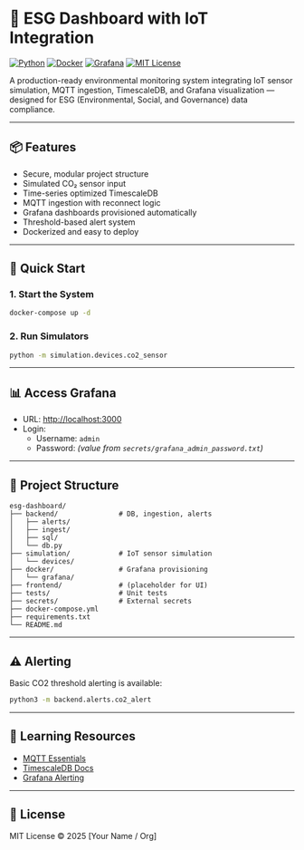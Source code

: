 # 🌿 ESG Dashboard with IoT Integration

[![Python](https://img.shields.io/badge/python-3.10+-blue.svg)](https://www.python.org/)
[![Docker](https://img.shields.io/badge/docker-ready-blue.svg)](https://www.docker.com/)
[![Grafana](https://img.shields.io/badge/grafana-visualization-orange.svg)](https://grafana.com/)
[![MIT License](https://img.shields.io/badge/license-MIT-green.svg)](LICENSE)

A production-ready environmental monitoring system integrating IoT sensor simulation, MQTT ingestion, TimescaleDB, and Grafana visualization — designed for ESG (Environmental, Social, and Governance) data compliance.

---

## 📦 Features

- Secure, modular project structure
- Simulated CO₂ sensor input
- Time-series optimized TimescaleDB
- MQTT ingestion with reconnect logic
- Grafana dashboards provisioned automatically
- Threshold-based alert system
- Dockerized and easy to deploy

---

## 🚀 Quick Start

### 1. Start the System
```bash
docker-compose up -d
```

### 2. Run Simulators
```bash
python -m simulation.devices.co2_sensor
```

---

## 📊 Access Grafana

- URL: [http://localhost:3000](http://localhost:3000)
- Login:
  - Username: `admin`
  - Password: *(value from `secrets/grafana_admin_password.txt`)*

---

## 📁 Project Structure

```
esg-dashboard/
├── backend/               # DB, ingestion, alerts
│   ├── alerts/
│   ├── ingest/
│   ├── sql/
│   └── db.py
├── simulation/            # IoT sensor simulation
│   └── devices/
├── docker/                # Grafana provisioning
│   └── grafana/
├── frontend/              # (placeholder for UI)
├── tests/                 # Unit tests
├── secrets/               # External secrets
├── docker-compose.yml
├── requirements.txt
└── README.md
```

---

## ⚠️ Alerting

Basic CO2 threshold alerting is available:
```bash
python3 -m backend.alerts.co2_alert
```

---

## 📘 Learning Resources

- [MQTT Essentials](https://www.hivemq.com/mqtt-essentials/)
- [TimescaleDB Docs](https://docs.timescale.com/)
- [Grafana Alerting](https://grafana.com/docs/grafana/latest/alerting/)

---

## 📄 License

MIT License © 2025 [Your Name / Org]
